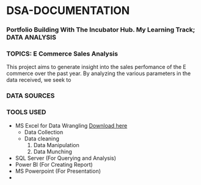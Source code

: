 # DSA-DOCUMENTATION

### Portfolio Building With The Incubator Hub. My Learning Track; DATA ANALYSIS

### TOPICS: E Commerce Sales Analysis
This project aims to generate insight into the sales perfomance of the E commerce over the past year. By analyzing the various parameters in the data received, we seek to 

### DATA SOURCES

### TOOLS USED
- MS Excel for Data Wrangling [Download here](https//www.office.com)
  - Data Collection
  - Data cleaning
    1. Data Manipulation
    2. Data Munching
- SQL Server (For Querying and Analysis)
- Power BI (For Creating Report)
- MS Powerpoint (For Presentation)
- 
